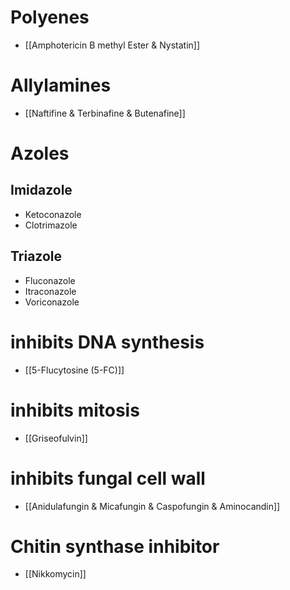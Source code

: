 # Polyenes
- [[Amphotericin B methyl Ester & Nystatin]] 
# Allylamines
- [[Naftifine & Terbinafine & Butenafine]]
# Azoles
## Imidazole
- Ketoconazole
- Clotrimazole
## Triazole
- Fluconazole
- Itraconazole
- Voriconazole
# inhibits DNA synthesis
- [[5-Flucytosine (5-FC)]]
# inhibits mitosis
- [[Griseofulvin]]
# inhibits fungal cell wall
- [[Anidulafungin & Micafungin & Caspofungin & Aminocandin]]
# Chitin synthase inhibitor
- [[Nikkomycin]]